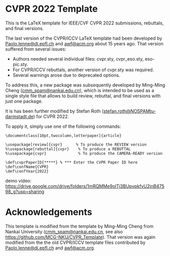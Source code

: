 # CVPR 2022 Template

This is the LaTeX template for IEEE/CVF CVPR 2022 submissions, rebuttals, and final versions.

The last version of the CVPR/ICCV LaTeX template had been developed by Paolo.Ienne@di.epfl.ch and awf@acm.org about 15 years ago. That version suffered from several issues:

* Authors needed several individual files: cvpr.sty, cvpr_eso.sty, eso-pic.sty.
* For CVPR/ICCV rebuttals, another version of cvpr.sty was required.
* Several warnings arose due to deprecated options.

To address this, a new package was subsequently developed by Ming-Ming Cheng (cmm_spam@nankai.edu.cn), which is intended to be used as a single style file that allows to build review, rebuttal, and final versions with just one package.

It is has been further modified by Stefan Roth (stefan.roth@NOSPAMtu-darmstadt.de) for CVPR 2022.

To apply it, simply use one of the following commands:

```Tex
\documentclass[10pt,twocolumn,letterpaper]{article}

\usepackage[review]{cvpr}      % To produce the REVIEW version
%\usepackage[rebuttal]{cvpr}    % To produce a REBUTTAL
%\usepackage{cvpr}              % To produce the CAMERA-READY version

\def\cvprPaperID{*****} % *** Enter the CVPR Paper ID here
\def\confName{CVPR}
\def\confYear{2022}

```
demo video: https://drive.google.com/drive/folders/1mRQMMe9olTj3BUpvpkfvU2jnB47598_g?usp=sharing

# Acknowledgements
This template is modified from the template by Ming-Ming Cheng from Nankai University (cmm_spam@nankai.edu.cn, see also https://github.com/MCG-NKU/CVPR_Template). That version was again modified from the the old CVPR/ICCV template files contributed by Paolo.Ienne@di.epfl.ch and awf@acm.org.
